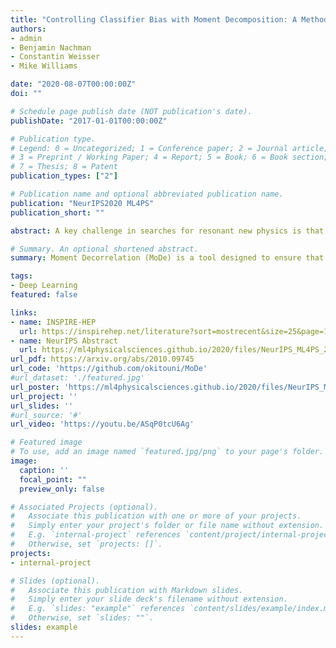 ```yaml
---
title: "Controlling Classifier Bias with Moment Decomposition: A Method to Enhance Searches for Resonances" 
authors:
- admin
- Benjamin Nachman
- Constantin Weisser
- Mike Williams

date: "2020-08-07T00:00:00Z"
doi: ""

# Schedule page publish date (NOT publication's date).
publishDate: "2017-01-01T00:00:00Z"

# Publication type.
# Legend: 0 = Uncategorized; 1 = Conference paper; 2 = Journal article;
# 3 = Preprint / Working Paper; 4 = Report; 5 = Book; 6 = Book section;
# 7 = Thesis; 8 = Patent
publication_types: ["2"]

# Publication name and optional abbreviated publication name.
publication: "NeurIPS2020 ML4PS"
publication_short: ""

abstract: A key challenge in searches for resonant new physics is that classifiers trained to enhance potential signals must not induce localized structures. Such structures could result in a false signal when the background is estimated from data using sideband methods. A variety of techniques have been developed to construct classifiers which are independent from the resonant feature (often a mass). Such strategies are sufficient to avoid localized structures, but are not necessary. We develop a new set of tools using a novel moment loss function (Moment Decomposition or MoDe) which relax the assumption of independence without creating structures in the background. By allowing classifiers to be more flexible, we enhance the sensitivity to new physics without compromising the fidelity of the background estimation.

# Summary. An optional shortened abstract.
summary: Moment Decorrelation (MoDe) is a tool designed to ensure that a model's output remains uncorrelated with certain parameters, commonly termed as protected attributes in fairness contexts. Beyond mere decorrelation, MoDe can even shape the response function to adopt linear or quadratic relationships with the protected attribute.

tags:
- Deep Learning 
featured: false

links:
- name: INSPIRE-HEP
  url: https://inspirehep.net/literature?sort=mostrecent&size=25&page=1&q=find%20eprint%202010.09745
- name: NeurIPS Abstract
  url: https://ml4physicalsciences.github.io/2020/files/NeurIPS_ML4PS_2020_45.pdf
url_pdf: https://arxiv.org/abs/2010.09745
url_code: 'https://github.com/okitouni/MoDe'
#url_dataset: './featured.jpg'
url_poster: 'https://ml4physicalsciences.github.io/2020/files/NeurIPS_ML4PS_2020_45_poster.pdf'
url_project: ''
url_slides: ''
#url_source: '#'
url_video: 'https://youtu.be/ASqP0tcU6Ag'

# Featured image
# To use, add an image named `featured.jpg/png` to your page's folder. 
image:
  caption: ''
  focal_point: ""
  preview_only: false

# Associated Projects (optional).
#   Associate this publication with one or more of your projects.
#   Simply enter your project's folder or file name without extension.
#   E.g. `internal-project` references `content/project/internal-project/index.md`.
#   Otherwise, set `projects: []`.
projects:
- internal-project

# Slides (optional).
#   Associate this publication with Markdown slides.
#   Simply enter your slide deck's filename without extension.
#   E.g. `slides: "example"` references `content/slides/example/index.md`.
#   Otherwise, set `slides: ""`.
slides: example
---
```

<!--
{{% alert note %}}
Click the *Slides* button above to demo Academic's Markdown slides feature.
{{% /alert %}}

Supplementary notes can be added here, including [code and math](https://sourcethemes.com/academic/docs/writing-markdown-latex/).
-->
